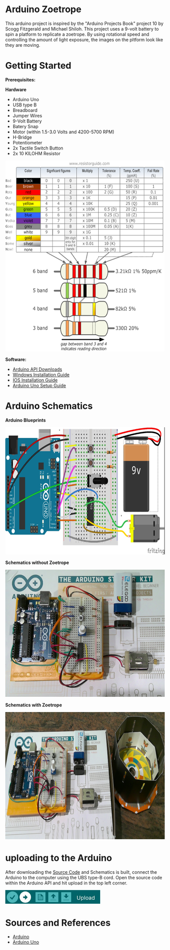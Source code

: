 
# Arduino Zoetrope

This arduino project is inspired by the "Arduino Projects Book" project 10 by Scogg Fitzgerald and Michael Shiloh. This project uses a 9-volt battery to spin a platform to replicate a zoetrope. By using rotational speed and controlling the amount of light exposure, the images on the pltform look like they are moving. 

# Getting Started

  **Prerequisites:**
  
  **Hardware**
  
  - Arduino Uno
  - USB type B
  - Breadboard
  - Jumper Wires
  - 9-Volt Battery
  - Batery Snap
  - Motor (within 1.5-3.0 Volts and 4200-5700 RPM)
  - H-Bridge  
  - Potentiometer
  - 2x Tactile Switch Button
  - 2x 10 KILOHM Resistor
  
  <img src="Project Pictures/Resistor-Chart.png" width="700" height="600">
  
**Software:**
 
 - [Arduino API Downloads](https://www.arduino.cc/en/main/software)
 - [Windows Installation Guide](https://www.arduino.cc/en/guide/windows)
 - [IOS Installation Guide](https://www.arduino.cc/en/guide/macOSX)
 - [Arduino Uno Setup Guide](https://www.arduino.cc/en/Guide/ArduinoUno)

# Arduino Schematics

**Arduino Blueprints**

<img src="Project Pictures/Arduino Blueprints.jpg" width="700" height="400">

**Schematics without Zoetrope**

<img src="Project Pictures/Arduino Schematics 1.jpg" width="700" height="400">

**Schematics with Zoetrope**

<img src="Project Pictures/Arduino Schematics 2.jpg" width="700" height="400">

# uploading to the Arduino

After downloading the [Source Code](Zoetrope.ino) and Schematics is built, connect the Arduino to the computer using the UBS type-B cord. Open the source code within the Arduino API and hit upload in the top left corner. 

<img src="Project Pictures/Upload .JPG" width="300">

# Sources and References

 - [Arduino](https://www.arduino.cc/)
 - [Arduino Uno](https://store.arduino.cc/usa/arduino-starter-kit)
 
